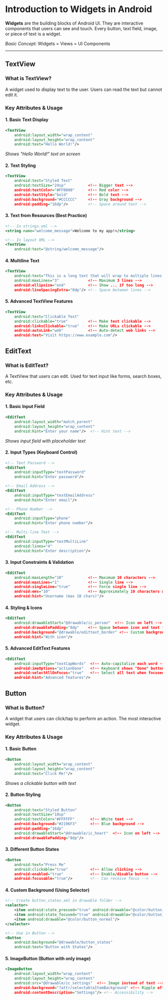 # Introduction to Widgets in Android

**Widgets** are the building blocks of Android UI. They are interactive components that users can see and touch. Every button, text field, image, or piece of text is a widget.

*Basic Concept:* Widgets = Views = UI Components

---

## TextView

### **What is TextView?**
A widget used to display text to the user. Users can read the text but cannot edit it.

### **Key Attributes & Usage**

#### **1. Basic Text Display**
```xml
<TextView
    android:layout_width="wrap_content"
    android:layout_height="wrap_content"
    android:text="Hello World!"/>
```
*Shows "Hello World!" text on screen*

#### **2. Text Styling**
```xml
<TextView
    android:text="Styled Text"
    android:textSize="24sp"          <!-- Bigger text -->
    android:textColor="#FF0000"      <!-- Red color -->
    android:textStyle="bold"         <!-- Bold text -->
    android:background="#CCCCCC"     <!-- Gray background -->
    android:padding="16dp"/>         <!-- Space around text -->
```

#### **3. Text from Resources (Best Practice)**
```xml
<!-- In strings.xml -->
<string name="welcome_message">Welcome to my app!</string>

<!-- In layout XML -->
<TextView
    android:text="@string/welcome_message"/>
```

#### **4. Multiline Text**
```xml
<TextView
    android:text="This is a long text that will wrap to multiple lines automatically"
    android:maxLines="3"             <!-- Maximum 3 lines -->
    android:ellipsize="end"          <!-- Show ... if too long -->
    android:lineSpacingExtra="8dp"/> <!-- Space between lines -->
```

#### **5. Advanced TextView Features**
```xml
<TextView
    android:text="Clickable Text"
    android:clickable="true"         <!-- Make text clickable -->
    android:linksClickable="true"    <!-- Make URLs clickable -->
    android:autoLink="web"           <!-- Auto-detect web links -->
    android:text="Visit https://www.example.com"/>
```


## EditText

### **What is EditText?**
A TextView that users can edit. Used for text input like forms, search boxes, etc.

### **Key Attributes & Usage**

#### **1. Basic Input Field**
```xml
<EditText
    android:layout_width="match_parent"
    android:layout_height="wrap_content"
    android:hint="Enter your name"/>  <!-- Hint text -->
```
*Shows input field with placeholder text*

#### **2. Input Types (Keyboard Control)**
```xml
<!-- Text Password -->
<EditText
    android:inputType="textPassword"
    android:hint="Enter password"/>

<!-- Email Address -->
<EditText
    android:inputType="textEmailAddress"
    android:hint="Enter email"/>

<!-- Phone Number -->
<EditText
    android:inputType="phone"
    android:hint="Enter phone number"/>

<!-- Multi-line Text -->
<EditText
    android:inputType="textMultiLine"
    android:lines="4"
    android:hint="Enter description"/>
```

#### **3. Input Constraints & Validation**
```xml
<EditText
    android:maxLength="10"           <!-- Maximum 10 characters -->
    android:maxLines="1"             <!-- Single line -->
    android:singleLine="true"        <!-- Force single line -->
    android:ems="10"                 <!-- Approximately 10 characters wide -->
    android:hint="Username (max 10 chars)"/>
```

#### **4. Styling & Icons**
```xml
<EditText
    android:drawableStart="@drawable/ic_person"  <!-- Icon on left -->
    android:drawablePadding="8dp"    <!-- Space between icon and text -->
    android:background="@drawable/edittext_border" <!-- Custom background -->
    android:hint="With icon"/>
```

#### **5. Advanced EditText Features**
```xml
<EditText
    android:inputType="textCapWords"  <!-- Auto-capitalize each word -->
    android:imeOptions="actionDone"   <!-- Keyboard shows "Done" button -->
    android:selectAllOnFocus="true"   <!-- Select all text when focused -->
    android:hint="Advanced features"/>
```

## Button

### **What is Button?**
A widget that users can click/tap to perform an action. The most interactive widget.

### **Key Attributes & Usage**

#### **1. Basic Button**
```xml
<Button
    android:layout_width="wrap_content"
    android:layout_height="wrap_content"
    android:text="Click Me!"/>
```
*Shows a clickable button with text*

#### **2. Button Styling**
```xml
<Button
    android:text="Styled Button"
    android:textSize="18sp"
    android:textColor="#FFFFFF"       <!-- White text -->
    android:background="#2196F3"      <!-- Blue background -->
    android:padding="16dp"
    android:drawableStart="@drawable/ic_heart"  <!-- Icon on left -->
    android:drawablePadding="8dp"/>
```

#### **3. Different Button States**
```xml
<Button
    android:text="Press Me"
    android:clickable="true"          <!-- Allow clicking -->
    android:enabled="true"            <!-- Enable/disable button -->
    android:focusable="true"/>        <!-- Can receive focus -->
```

#### **4. Custom Background (Using Selector)**
```xml
<!-- Create button_states.xml in drawable folder -->
<selector>
    <item android:state_pressed="true" android:drawable="@color/button_pressed"/>
    <item android:state_focused="true" android:drawable="@color/button_focused"/>
    <item android:drawable="@color/button_normal"/>
</selector>

<!-- Use in Button -->
<Button
    android:background="@drawable/button_states"
    android:text="Button with States"/>
```

#### **5. ImageButton (Button with only image)**
```xml
<ImageButton
    android:layout_width="wrap_content"
    android:layout_height="wrap_content"
    android:src="@drawable/ic_settings"  <!-- Image instead of text -->
    android:background="?attr/selectableItemBackground" <!-- Ripple effect -->
    android:contentDescription="Settings"/> <!-- Accessibility -->
